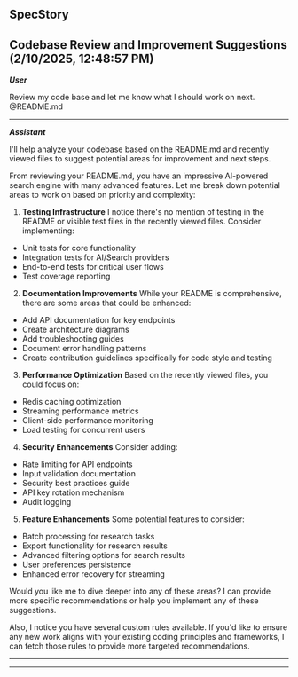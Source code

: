 ## SpecStory

## Codebase Review and Improvement Suggestions (2/10/2025, 12:48:57 PM)

_**User**_

Review my code base and let me know what I should work on next. @README.md 

---

_**Assistant**_

I'll help analyze your codebase based on the README.md and recently viewed files to suggest potential areas for improvement and next steps.

From reviewing your README.md, you have an impressive AI-powered search engine with many advanced features. Let me break down potential areas to work on based on priority and complexity:

1. **Testing Infrastructure**
I notice there's no mention of testing in the README or visible test files in the recently viewed files. Consider implementing:
- Unit tests for core functionality
- Integration tests for AI/Search providers
- End-to-end tests for critical user flows
- Test coverage reporting

2. **Documentation Improvements**
While your README is comprehensive, there are some areas that could be enhanced:
- Add API documentation for key endpoints
- Create architecture diagrams
- Add troubleshooting guides
- Document error handling patterns
- Create contribution guidelines specifically for code style and testing

3. **Performance Optimization**
Based on the recently viewed files, you could focus on:
- Redis caching optimization
- Streaming performance metrics
- Client-side performance monitoring
- Load testing for concurrent users

4. **Security Enhancements**
Consider adding:
- Rate limiting for API endpoints
- Input validation documentation
- Security best practices guide
- API key rotation mechanism
- Audit logging

5. **Feature Enhancements**
Some potential features to consider:
- Batch processing for research tasks
- Export functionality for research results
- Advanced filtering options for search results
- User preferences persistence
- Enhanced error recovery for streaming

Would you like me to dive deeper into any of these areas? I can provide more specific recommendations or help you implement any of these suggestions.

Also, I notice you have several custom rules available. If you'd like to ensure any new work aligns with your existing coding principles and frameworks, I can fetch those rules to provide more targeted recommendations.

---



---

